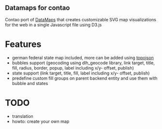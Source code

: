 ## Datamaps for contao

Contao port of [DataMaps](http://datamaps.github.io/) that creates customizable SVG map visualizations for the web in a single Javascript file using D3.js

# Features
- german federal state map included, more can be added using [topojson](https://github.com/mbostock/topojson/wiki)
- bubbles support (geocoding using dlh_geocode library, link target, title, fill, radius, border, popup, label including x/y- offset, publish)
- state support (link target, title, fill, label including x/y- offset, publish)
- predefine custom fill groups on parent backend entity and use them with bubble and states

# TODO
- translation 
- howto: create your own map
